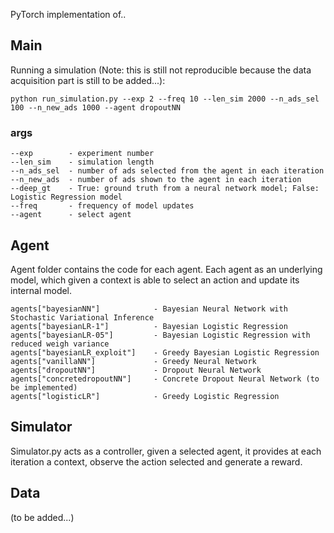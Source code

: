 
PyTorch implementation of..

## Main
Running a simulation (Note: this is still not reproducible because the data acquisition part is still to be added...):
```
python run_simulation.py --exp 2 --freq 10 --len_sim 2000 --n_ads_sel 100 --n_new_ads 1000 --agent dropoutNN
```
### args
```
--exp        - experiment number
--len_sim    - simulation length 
--n_ads_sel  - number of ads selected from the agent in each iteration
--n_new_ads  - number of ads shown to the agent in each iteration
--deep_gt    - True: ground truth from a neural network model; False: Logistic Regression model
--freq       - frequency of model updates
--agent      - select agent 
```

## Agent

Agent folder contains the code for each agent. Each agent as an underlying model, which given a context is able to select an action and update its internal model.

```
agents["bayesianNN"]            - Bayesian Neural Network with Stochastic Variational Inference
agents["bayesianLR-1"]          - Bayesian Logistic Regression
agents["bayesianLR-05"]         - Bayesian Logistic Regression with reduced weigh variance
agents["bayesianLR_exploit"]    - Greedy Bayesian Logistic Regression
agents["vanillaNN"]             - Greedy Neural Network
agents["dropoutNN"]             - Dropout Neural Network
agents["concretedropoutNN"]     - Concrete Dropout Neural Network (to be implemented)
agents["logisticLR"]            - Greedy Logistic Regression

```

## Simulator
Simulator.py acts as a controller, given a selected agent, it provides at each iteration a context, observe the action selected and generate a reward.

## Data

(to be added...)
